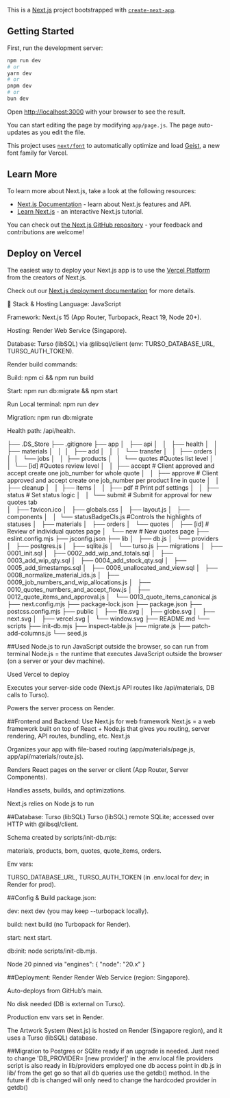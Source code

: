 This is a [Next.js](https://nextjs.org) project bootstrapped with [`create-next-app`](https://github.com/vercel/next.js/tree/canary/packages/create-next-app).

## Getting Started

First, run the development server:

```bash
npm run dev
# or
yarn dev
# or
pnpm dev
# or
bun dev
```

Open [http://localhost:3000](http://localhost:3000) with your browser to see the result.

You can start editing the page by modifying `app/page.js`. The page auto-updates as you edit the file.

This project uses [`next/font`](https://nextjs.org/docs/app/building-your-application/optimizing/fonts) to automatically optimize and load [Geist](https://vercel.com/font), a new font family for Vercel.

## Learn More

To learn more about Next.js, take a look at the following resources:

- [Next.js Documentation](https://nextjs.org/docs) - learn about Next.js features and API.
- [Learn Next.js](https://nextjs.org/learn) - an interactive Next.js tutorial.

You can check out [the Next.js GitHub repository](https://github.com/vercel/next.js) - your feedback and contributions are welcome!

## Deploy on Vercel

The easiest way to deploy your Next.js app is to use the [Vercel Platform](https://vercel.com/new?utm_medium=default-template&filter=next.js&utm_source=create-next-app&utm_campaign=create-next-app-readme) from the creators of Next.js.

Check out our [Next.js deployment documentation](https://nextjs.org/docs/app/building-your-application/deploying) for more details.



🔹 Stack & Hosting
Language: JavaScript

Framework: Next.js 15 (App Router, Turbopack, React 19, Node 20+).

Hosting: Render Web Service (Singapore).

Database: Turso (libSQL) via @libsql/client (env: TURSO_DATABASE_URL, TURSO_AUTH_TOKEN).

Render build commands:

Build: npm ci && npm run build

Start: npm run db:migrate && npm start

Run Local terminal: npm run dev

Migration: npm run db:migrate

Health path: /api/health.

├── .DS_Store
├── .gitignore
├── app
│   ├── api
│   │   ├── health
│   │   ├── materials
│   │   │   ├── add
│   │   │   └── transfer
│   │   ├── orders
│   │   │   └── jobs
│   │   ├── products
│   │   └── quotes         #Quotes list level
│   │       └── [id]       #Quotes review level
│   │            ├── accept  # Client approved and accept create one job_number for whole quote
│   │            ├── approve # Client approved and accept create one job_number per product line in quote
│   │            ├── cleanup
│   │            ├── items
│   │            ├── pdf     # Print pdf settings
│   │            ├── status  # Set status logic
│   │            └── submit  # Submit for approval for new quotes tab  
│   ├── favicon.ico
│   ├── globals.css
│   ├── layout.js
│   ├── components
│   │    └── statusBadgeCls.js #Controls the highlights of statuses
│   ├── materials
│   ├── orders
│   └── quotes
│        ├── [id] # Review of individual quotes page
│        └── new  # New quotes page
├── eslint.config.mjs
├── jsconfig.json
├── lib
│   ├── db.js
│   └── providers
│       ├── postgres.js
│       ├── sqlite.js
│       └── turso.js
├── migrations
│   ├── 0001_init.sql
│   ├── 0002_add_wip_and_totals.sql
│   ├── 0003_add_wip_qty.sql
│   ├── 0004_add_stock_qty.sql
│   ├── 0005_add_timestamps.sql
│   ├── 0006_unallocated_and_view.sql
│   ├── 0008_normalize_material_ids.js
│   ├── 0009_job_numbers_and_wip_allocations.js
│   ├── 0010_quotes_numbers_and_accept_flow.js
│   ├── 0012_quote_items_and_approval.js
│   └── 0013_quote_items_canonical.js
├── next.config.mjs
├── package-lock.json
├── package.json
├── postcss.config.mjs
├── public
│   ├── file.svg
│   ├── globe.svg
│   ├── next.svg
│   ├── vercel.svg
│   └── window.svg
├── README.md
└── scripts
    ├── init-db.mjs
    ├── inspect-table.js
    ├── migrate.js
    ├── patch-add-columns.js
    └── seed.js



##Used Node.js to run JavaScript outside the browser, so can run from terminal
Node.js = the runtime that executes JavaScript outside the browser (on a server or your dev machine).

Used Vercel to deploy


Executes your server-side code (Next.js API routes like /api/materials, DB calls to Turso).

Powers the server process on Render.


##Frontend and Backend: Use Next.js for web framework 
Next.js = a web framework built on top of React + Node.js that gives you routing, server rendering, API routes, bundling, etc.
Next.js

Organizes your app with file-based routing (app/materials/page.js, app/api/materials/route.js).

Renders React pages on the server or client (App Router, Server Components).

Handles assets, builds, and optimizations.

Next.js relies on Node.js to run


##Database: Turso (libSQL)
Turso (libSQL) remote SQLite; accessed over HTTP with @libsql/client.

Schema created by scripts/init-db.mjs:

materials, products, bom, quotes, quote_items, orders.

Env vars:

TURSO_DATABASE_URL, TURSO_AUTH_TOKEN (in .env.local for dev; in Render for prod).

##Config & Build
package.json:

dev: next dev (you may keep --turbopack locally).

build: next build (no Turbopack for Render).

start: next start.

db:init: node scripts/init-db.mjs.

Node 20 pinned via "engines": { "node": "20.x" }


##Deployment: Render
Render Web Service (region: Singapore).

Auto-deploys from GitHub’s main.

No disk needed (DB is external on Turso).

Production env vars set in Render.

The Artwork System (Next.js) is hosted on Render (Singapore region), and it uses a Turso (libSQL) database.

##Migration to Postgres or SQlite ready if an upgrade is needed.
Just need to change 'DB_PROVIDER= [new provider]' in the .env.local file
providers script is also ready in lib/providers
employed one db access point in db.js in lib/ from the get go so that all db  queries use the getdb() method.
In the future if db is changed will only need to change the hardcoded provider in getdb()

